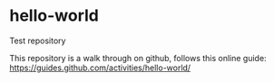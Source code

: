 # hello-world
Test repository

This repository is a walk through on github, follows this online guide: https://guides.github.com/activities/hello-world/ 
